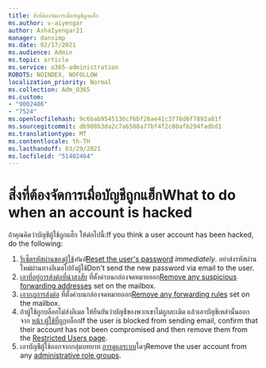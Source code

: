 ```yaml
---
title: สิ่งที่ต้องจัดการเมื่อบัญชีถูกแฮ็ก
ms.author: v-aiyengar
author: AshaIyengar21
manager: dansimp
ms.date: 02/17/2021
ms.audience: Admin
ms.topic: article
ms.service: o365-administration
ROBOTS: NOINDEX, NOFOLLOW
localization_priority: Normal
ms.collection: Adm_O365
ms.custom:
- "9002486"
- "7524"
ms.openlocfilehash: 9c6bab9545136cf6bf26ae41c3776d6f7892a81f
ms.sourcegitcommit: db908b3da2c7a6508a77bf4f2c80afb294fadbd1
ms.translationtype: MT
ms.contentlocale: th-TH
ms.lasthandoff: 03/29/2021
ms.locfileid: "51402464"
---
```

# <a name="what-to-do-when-an-account-is-hacked"></a><span data-ttu-id="a60a9-102">สิ่งที่ต้องจัดการเมื่อบัญชีถูกแฮ็ก</span><span class="sxs-lookup"><span data-stu-id="a60a9-102">What to do when an account is hacked</span></span>

<span data-ttu-id="a60a9-103">ถ้าคุณคิดว่าบัญชีผู้ใช้ถูกแฮ็ก ให้ต่อไปนี้:</span><span class="sxs-lookup"><span data-stu-id="a60a9-103">If you think a user account has been hacked, do the following:</span></span>

1. <span data-ttu-id="a60a9-104">[รีเซ็ตรหัสผ่านของผู้ใช้](https://go.microsoft.com/fwlink/?linkid=2103704)*ทันที*</span><span class="sxs-lookup"><span data-stu-id="a60a9-104">[Reset the user's password](https://go.microsoft.com/fwlink/?linkid=2103704) *immediately*.</span></span> <span data-ttu-id="a60a9-105">อย่าส่งรหัสผ่านใหม่ผ่านทางอีเมลไปยังผู้ใช้</span><span class="sxs-lookup"><span data-stu-id="a60a9-105">Don't send the new password via email to the user.</span></span>
1. <span data-ttu-id="a60a9-106">[เอาที่อยู่การส่งต่อที่น่าสงสัย](https://go.microsoft.com/fwlink/?linkid=2103705) ที่ตั้งค่าบนกล่องจดหมายออก</span><span class="sxs-lookup"><span data-stu-id="a60a9-106">[Remove any suspicious forwarding addresses](https://go.microsoft.com/fwlink/?linkid=2103705) set on the mailbox.</span></span>
1. <span data-ttu-id="a60a9-107">[เอากฎการส่งต่อ](https://go.microsoft.com/fwlink/?linkid=2103706) ที่ตั้งค่าบนกล่องจดหมายออก</span><span class="sxs-lookup"><span data-stu-id="a60a9-107">[Remove any forwarding rules](https://go.microsoft.com/fwlink/?linkid=2103706) set on the mailbox.</span></span>
1. <span data-ttu-id="a60a9-108">ถ้าผู้ใช้ถูกบล็อกไม่ส่งอีเมล ให้ยืนยันว่าบัญชีของพวกเขาไม่ถูกละเมิด แล้วเอาบัญชีเหล่านั้นออกจาก [หน้า ผู้ใช้ที่ถูก](https://go.microsoft.com/fwlink/?linkid=2103706)บล็อก</span><span class="sxs-lookup"><span data-stu-id="a60a9-108">If the user is blocked from sending email, confirm that their account has not been compromised and then remove them from the [Restricted Users page](https://go.microsoft.com/fwlink/?linkid=2103706).</span></span>
1. <span data-ttu-id="a60a9-109">เอาบัญชีผู้ใช้ออกจากกลุ่มบทบาท [การดูแลระบบ](https://go.microsoft.com/fwlink/?linkid=2092294)ใดๆ</span><span class="sxs-lookup"><span data-stu-id="a60a9-109">Remove the user account from any [administrative role groups](https://go.microsoft.com/fwlink/?linkid=2092294).</span></span>